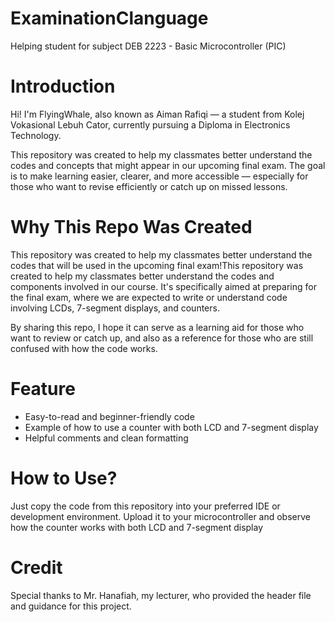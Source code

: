 # ExaminationClanguage
Helping student for subject DEB 2223 - Basic Microcontroller (PIC)

# Introduction
Hi! I'm FlyingWhale, also known as Aiman Rafiqi — a student from Kolej Vokasional Lebuh Cator, currently pursuing a Diploma in Electronics Technology.

This repository was created to help my classmates better understand the codes and concepts that might appear in our upcoming final exam. The goal is to make learning easier, clearer, and more accessible — especially for those who want to revise efficiently or catch up on missed lessons.

# Why This Repo Was Created
This repository was created to help my classmates better understand the codes that will be used in the upcoming final exam!This repository was created to help my classmates better understand the codes and components involved in our course.
It's specifically aimed at preparing for the final exam, where we are expected to write or understand code involving LCDs, 7-segment displays, and counters.

By sharing this repo, I hope it can serve as a learning aid for those who want to review or catch up, and also as a reference for those who are still confused with how the code works.

# Feature
* Easy-to-read and beginner-friendly code
* Example of how to use a counter with both LCD and 7-segment display
* Helpful comments and clean formatting

# How to Use?
Just copy the code from this repository into your preferred IDE or development environment.
Upload it to your microcontroller and observe how the counter works with both LCD and 7-segment display

# Credit
Special thanks to Mr. Hanafiah, my lecturer, who provided the header file and guidance for this project.
